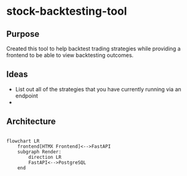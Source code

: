# stock-backtesting-tool

## Purpose

Created this tool to help backtest trading strategies while providing a frontend to be able to view backtesting outcomes.

## Ideas

- List out all of the strategies that you have currently running via an endpoint
-

## Architecture

```mermaid

flowchart LR
    frontend[HTMX Frontend]<-->FastAPI
    subgraph Render:
        direction LR
        FastAPI<-->PostgreSQL
    end
```
